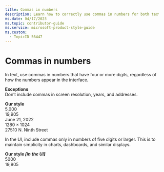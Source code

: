 ```yaml
---
title: Commas in numbers
description: Learn how to correctly use commas in numbers for both text and user interfaces. Understand exceptions and maintain clarity in your content.
ms.date: 04/17/2023
ms.topic: contributor-guide
ms.service: microsoft-product-style-guide
ms.custom:
  - TopicID 56447
---
```



# Commas in numbers

In text, use commas in numbers that have four or more digits, regardless of how the numbers appear in the interface.

**Exceptions**  
Don’t include commas in screen resolution, years, and addresses.

**Our style**  
5,000  
19,905  
June 21, 2022  
1280 × 1024  
27510 N. Ninth Street

In the UI, include commas only in numbers of five digits or larger. This is to maintain simplicity in charts, dashboards, and similar displays.

**Our style *[in the UI]***  
5000  
19,905

